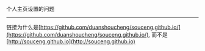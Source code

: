 个人主页设置的问题
***
链接为什么是[https://github.com/duanshoucheng/souceng.github.io/](https://github.com/duanshoucheng/souceng.github.io/), 
而不是[http://souceng.github.io](http://souceng.github.io)
